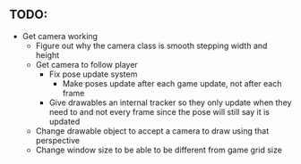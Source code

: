 ## TODO:
 - Get camera working
   - Figure out why the camera class is smooth stepping width and height
   - Get camera to follow player
     - Fix pose update system
       - Make poses update after each game update, not after each frame
     - Give drawables an internal tracker so they only update when they need to and not every frame since the pose will still say it is updated
   - Change drawable object to accept a camera to draw using that perspective
   - Change window size to be able to be different from game grid size
